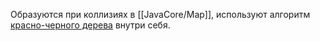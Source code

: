 Образуются при коллизиях в [[JavaCore/Map]], используют алгоритм [красно-черного дерева](Красно-черноеДерево.md) внутри себя.